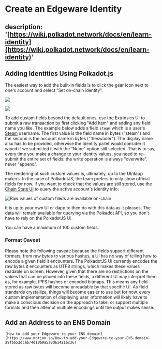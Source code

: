 # Create an Edgeware Identity

## description: '[https://wiki.polkadot.network/docs/en/learn-identity](https://wiki.polkadot.network/docs/en/learn-identity)'

## Adding Identities Using Polkadot.js

The easiest way to add the built-in fields is to click the gear icon next to one's account and select "Set on-chain identity".

![](https://github.com/hicommonwealth/edgeware-documentation/tree/c17b3aced3300999c7d2867c9ce3e04bf55804b3/.gitbook/assets/image.png)

![](https://github.com/hicommonwealth/edgeware-documentation/tree/c17b3aced3300999c7d2867c9ce3e04bf55804b3/.gitbook/assets/image%20%285%29.png)

To add custom fields beyond the default ones, use the Extrinsics UI to submit a raw transaction by first clicking "Add Item" and adding any field name you like. The example below adds a field `steam` which is a user's [Steam](https://store.steampowered.com/) username. The first value is the field name in bytes \("steam"\) and the second is the account name in bytes \("theswader"\). The display name also has to be provided, otherwise the Identity pallet would consider it wiped if we submitted it with the "None" option still selected. That is to say, every time you make a change to your identity values, you need to re-submit the entire set of fields: the write operation is always "overwrite", never "append".

The rendering of such custom values is, ultimately, up to the UI/dapp makers. In the case of PolkadotJS, the team prefers to only show official fields for now. If you want to check that the values are still stored, use the [Chain State UI](https://polkadot.js.org/apps/#/chainstate) to query the active account's identity info:

![Raw values of custom fileds are available on-chain](https://wiki.polkadot.network/img/identity/05.jpg)

It is up to your own UI or dapp to then do with this data as it pleases. The data will remain available for querying via the Polkadot API, so you don't have to rely on the PolkadotJS UI.

You can have a maximum of 100 custom fields.

### Format Caveat

Please note the following caveat: because the fields support different formats, from raw bytes to various hashes, a UI has no way of telling how to encode a given field it encounters. The PolkadotJS UI currently encodes the raw bytes it encounters as UTF8 strings, which makes these values readable on screen. However, given that there are no restrictions on the values that can be placed into these fields, a different UI may interpret them as, for example, IPFS hashes or encoded bitmaps. This means any field stored as raw bytes will become unreadable by that specific UI. As field standards crystallize, things will become easier to use but for now, every custom implementation of displaying user information will likely have to make a conscious decision on the approach to take, or support multiple formats and then attempt multiple encodings until the output makes sense.

## **Add an Address to an ENS Domain**

```text
[How to add your Edgeware to your ENS domain](https://www.notion.so/How-to-add-your-Edgeware-to-your-ENS-domain-a9fb652dcab74d10b9a5a0d61421bc36)
```

